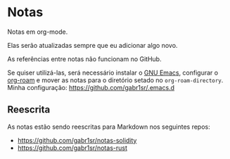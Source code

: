# Notas
Notas em org-mode.

Elas serão atualizadas sempre que eu adicionar algo novo.

As referências entre notas não funcionam no GitHub.

Se quiser utilizá-las, será necessário instalar o [GNU Emacs](https://www.gnu.org/software/emacs/), configurar o [org-roam](https://github.com/org-roam/org-roam) e mover as notas para o diretório setado no `org-roam-directory`. Minha configuração: https://github.com/gabr1sr/.emacs.d

## Reescrita
As notas estão sendo reescritas para Markdown nos seguintes repos:
- https://github.com/gabr1sr/notas-solidity
- https://github.com/gabr1sr/notas-rust
